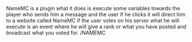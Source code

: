 NameMC is a plugin what it does is execute some variables towards the player who sends him a message and the user if he clicks it will direct him to a website called NameMC if the user votes on his server what he will execute is an event where he will give a rank or what you have posted and broadcast what you voted for. /NAMEMC
